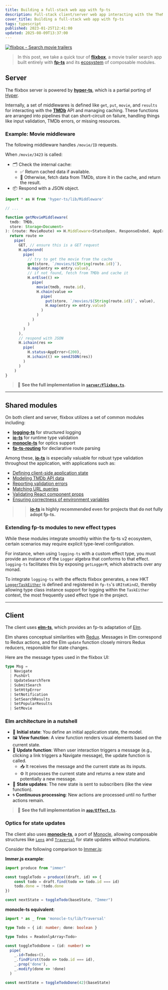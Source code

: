 ```yaml
---
title: Building a full-stack web app with fp-ts
description: Full-stack client/server web app interacting with the TheMovieDB API
cover_title: Building a full-stack web app with fp-ts
tags: typescript
published: 2023-01-25T12:41:00
updated: 2025-08-09T13:37:00
---
```


[![flixbox - Search movie trailers](./flixbox.jpg)](https://tetsuo.github.io/wr/flixbox.html)

> In this post, we take a quick tour of [**flixbox**](https://www.github.com/tetsuo/flixbox), a movie trailer search app built entirely with [**fp-ts**](https://gcanti.github.io/fp-ts/) and its [ecosystem](https://gcanti.github.io/fp-ts/ecosystem/) of composable modules.

## Server

The flixbox server is powered by [**hyper-ts**](https://github.com/DenisFrezzato/hyper-ts), which is a partial porting of [Hyper](https://hyper.wickstrom.tech/).

Internally, a set of middlewares is defined like `get`, `put`, `movie`, and `results` for interacting with the [**TMDb**](https://www.themoviedb.org/) API and managing caching. These functions are arranged into pipelines that can short-circuit on failure, handling things like input validation, TMDb errors, or missing resources.

### Example: Movie middleware

The following middleware handles `/movie/ID` requests.

When `/movie/3423` is called:

* 🗂️ Check the internal cache:
  * ✅ Return cached data if available.
  * 🔄 Otherwise, fetch data from TMDb, store it in the cache, and return the result.
* 📦 Respond with a JSON object.

```typescript
import * as H from 'hyper-ts/lib/Middleware'

// ...

function getMovieMiddleware(
  tmdb: TMDb,
  store: Storage<Document>
): (route: MovieRoute) => H.Middleware<StatusOpen, ResponseEnded, AppError, void> {
  return route =>
    pipe(
      GET, // ensure this is a GET request
      H.apSecond(
        pipe(
          // try to get the movie from the cache
          get(store, `/movies/${String(route.id)}`),
          H.map(entry => entry.value),
          // if not found, fetch from TMDb and cache it
          H.orElse(() =>
            pipe(
              movie(tmdb, route.id),
              H.chain(value =>
                pipe(
                  put(store, `/movies/${String(route.id)}`, value),
                  H.map(entry => entry.value)
                )
              )
            )
          )
        )
      ),
      // respond with JSON
      H.ichain(res =>
        pipe(
          H.status<AppError>(200),
          H.ichain(() => sendJSON(res))
        )
      )
    )
}
```

> 📄 **See the full implementation in [`server/Flixbox.ts`](https://github.com/tetsuo/flixbox/blob/0.0.7/src/server/Flixbox.ts).**

---

## Shared modules

On both client and server, flixbox utilizes a set of common modules including:

- [**logging-ts**](https://github.com/gcanti/logging-ts/) for structured logging
- [**io-ts**](https://github.com/gcanti/io-ts) for runtime type validation
- [**monocle-ts**](https://github.com/gcanti/monocle-ts) for optics support
- [**fp-ts-routing**](https://github.com/gcanti/fp-ts-routing) for declarative route parsing

Among these, [**io-ts**](https://github.com/gcanti/io-ts/) is especially valuable for robust type validation throughout the application, with applications such as:

* [Defining client-side application state](https://github.com/tetsuo/flixbox/blob/0.0.7/src/app/Model.ts)
* [Modeling TMDb API data](https://github.com/tetsuo/flixbox/tree/0.0.7/src/tmdb/model)
* [Reporting validation errors](https://github.com/tetsuo/flixbox/blob/0.0.7/src/server/Error.ts#L17)
* [Matching URL queries](https://github.com/tetsuo/flixbox/blob/0.0.7/src/app/Router.ts#L5)
* [Validating React component props](https://github.com/tetsuo/flixbox/blob/0.0.7/src/app/components/Layout.tsx#L77)
* [Ensuring correctness of environment variables](https://github.com/tetsuo/flixbox/blob/0.0.7/src/server/index.ts#L72)

>> **[io-ts](https://github.com/gcanti/io-ts) is highly recommended even for projects that do not fully adopt fp-ts.**

### Extending fp-ts modules to new effect types

While these modules integrate smoothly within the fp-ts v2 ecosystem, certain scenarios may require explicit type-level configuration.

For instance, when using `logging-ts` with a custom effect type, you must provide an instance of the `Logger` algebra that conforms to that effect. `logging-ts` facilitates this by exposing `getLoggerM`, which abstracts over any monad.

To integrate `logging-ts` with the effects flixbox generates, a new HKT [`LoggerTaskEither`](https://github.com/tetsuo/flixbox/blob/0.0.7/src/logging/TaskEither.ts) is defined and registered in `fp-ts`'s `URItoKind2`, thereby allowing type class instance support for logging within the `TaskEither` context, the most frequently used effect type in the project.

---

## Client

The client uses [**elm-ts**](https://github.com/gcanti/elm-ts), which provides an fp-ts adaptation of [Elm](https://elm-lang.org/).

Elm shares conceptual similarities with [Redux](https://redux.js.org/understanding/history-and-design/prior-art). Messages in Elm correspond to Redux actions, and the Elm `update` function closely mirrors Redux reducers, responsible for state changes.

Here are the message types used in the flixbox UI:

```typescript
type Msg =
  | Navigate
  | PushUrl
  | UpdateSearchTerm
  | SubmitSearch
  | SetHttpError
  | SetNotification
  | SetSearchResults
  | SetPopularResults
  | SetMovie
```

### Elm architecture in a nutshell

* 📄 **Initial state**: You define an initial application state, the model.
* 🖼️ **View function**: A view function renders visual elements based on the current state.
* 🔁 **Update function**: When user interaction triggers a message (e.g., clicking a link triggers a Navigate message), the update function is called.
  * 📥 It receives the message and the current state as its inputs.
  * ⚙️ It processes the current state and returns a new state and potentially a new message.
* 🔄 **State updates**: The new state is sent to subscribers (like the view function).
* 🌀 **Continuous processing**: New actions are processed until no further actions remain.

> 📄 **See the full implementation in [`app/Effect.ts`](https://github.com/tetsuo/flixbox/blob/0.0.7/src/app/Effect.ts).**

### Optics for state updates

The client also uses [**monocle-ts**](https://www.github.com/gcanti/monocle-ts), a port of [Monocle](https://www.optics.dev/Monocle/), allowing composable structures like [`Lens`](https://gcanti.github.io/monocle-ts/modules/Lens.ts.html) and [`Traversal`](https://gcanti.github.io/monocle-ts/modules/Traversal.ts.html) for state updates without mutations.

Consider the following comparison to [Immer.js](https://immerjs.github.io/immer/):

**Immer.js example**:

```javascript
import produce from "immer"

const toggleTodo = produce((draft, id) => {
    const todo = draft.find(todo => todo.id === id)
    todo.done = !todo.done
})

const nextState = toggleTodo(baseState, "Immer")
```

**monocle-ts equivalent**:

```typescript
import * as _ from 'monocle-ts/lib/Traversal'

type Todo = { id: number; done: boolean }

type Todos = ReadonlyArray<Todo>

const toggleTodoDone = (id: number) =>
  pipe(
    _.id<Todos>(),
    _.findFirst(todo => todo.id === id),
    _.prop('done'),
    _.modify(done => !done)
  )

const nextState = toggleTodoDone(42)(baseState)
```
